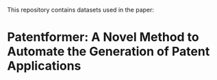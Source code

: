 This repository contains datasets used in the paper:
# Patentformer: A Novel Method to Automate the Generation of Patent Applications
